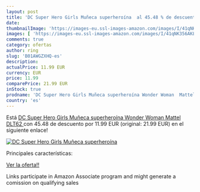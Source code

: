 ```yaml
---
layout: post
title: 'DC Super Hero Girls Muñeca superheroína  al 45.48 % de descuento'
date: 
thumbnailImage: 'https://images-eu.ssl-images-amazon.com/images/I/41qNK356AKL._SL200_.jpg'
images: [ 'https://images-eu.ssl-images-amazon.com/images/I/41qNK356AKL._SL200_.jpg' ]
comments: true
category: ofertas
author: ring
slug: 'B01AWGZXHQ-es'
description:
actualPrice: 11.99 EUR
currency: EUR
price: 11.99
comparePrice: 21.99 EUR
inStock: true
prodname: 'DC Super Hero Girls Muñeca superheroína Wonder Woman  Mattel DLT62 '
country: 'es'
---
```


Está [DC Super Hero Girls Muñeca superheroína Wonder Woman  Mattel DLT62 ](https://www.amazon.es/dp/B01AWGZXHQ/?tag=tolees-21) con 45.48 de descuento por 11.99 EUR (original: 21.99 EUR) en el siguiente enlace!

[![DC Super Hero Girls Muñeca superheroína ](https://images-eu.ssl-images-amazon.com/images/I/41qNK356AKL._SL200_.jpg)](https://www.amazon.es/dp/B01AWGZXHQ/?tag=tolees-21)

Principales características:


[Ver la oferta!!](https://www.amazon.es/dp/B01AWGZXHQ/?tag=tolees-21)

Links participate in Amazon Associate program and might generate a comission on qualifying sales



